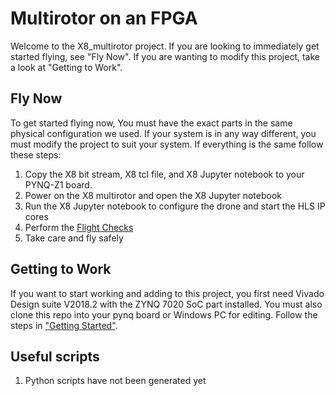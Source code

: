 # Multirotor on an FPGA
Welcome to the X8_multirotor project. If you are looking to immediately get started flying, see "Fly Now". If you are wanting to modify this project, take a look at "Getting to Work".

## Fly Now
To get started flying now, You must have the exact parts in the same physical configuration we used. If your system is in any way different, you must modify the project to suit your system. If everything is the same follow these steps:
1. Copy the X8 bit stream, X8 tcl file, and X8 Jupyter notebook to your PYNQ-Z1 board.
2. Power on the X8 multirotor and open the X8 Jupyter notebook
2. Run the X8 Jupyter notebook to configure the drone and start the HLS IP cores
3. Perform the [Flight Checks](https://github.com/jofranco/multi-rotor-on-FPGA/wiki/Flight-Instructions)
6. Take care and fly safely

## Getting to Work
If you want to start working and adding to this project, you first need Vivado Design suite V2018.2 with the ZYNQ 7020 SoC part installed. You must also clone this repo into your pynq board or Windows PC for editing. Follow the steps in ["Getting Started"](https://github.com/jofranco/multi-rotor-on-FPGA/wiki/Getting-Started).

## Useful scripts
1. Python scripts have not been generated yet

